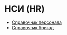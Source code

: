 # НСИ (HR)

* [Справочник персонала](spravochnik-personala.md)
* [Справочник бригад](spravochnik-brigad.md)
